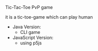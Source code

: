 Tic-Tac-Toe PvP game 

it is a tic-toe-game which can play human
 * Java Version: 
   * CLI game
 * JavaScript Version:
   * using p5js














